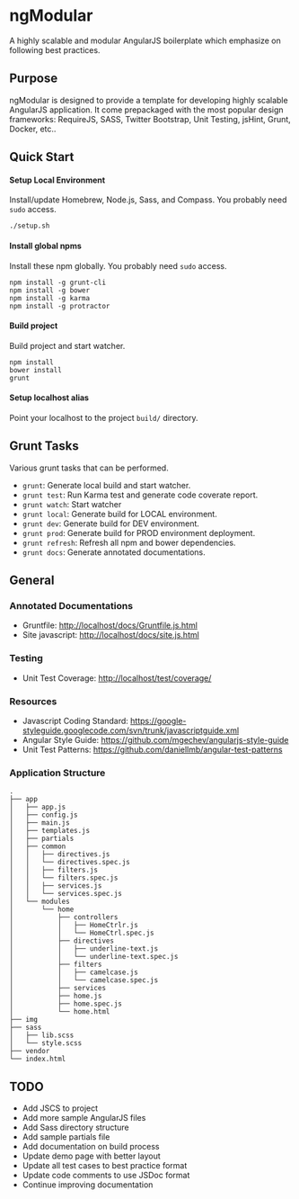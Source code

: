 # ngModular
A highly scalable and modular AngularJS boilerplate which emphasize on following best practices.

## Purpose
ngModular is designed to provide a template for developing highly scalable AngularJS application.  It come prepackaged with the most popular design frameworks:  RequireJS, SASS, Twitter Bootstrap, Unit Testing, jsHint, Grunt, Docker, etc..

## Quick Start
#### Setup Local Environment
Install/update Homebrew, Node.js, Sass, and Compass. You probably need ```sudo``` access.

   	./setup.sh
   	
#### Install global npms
Install these npm globally. You probably need ```sudo``` access.

	npm install -g grunt-cli
	npm install -g bower
	npm install -g karma
	npm install -g protractor
   	
#### Build project
Build project and start watcher.

	npm install
	bower install
	grunt

#### Setup localhost alias
Point your localhost to the project ```build/``` directory.

## Grunt Tasks
Various grunt tasks that can be performed.

- ```grunt```: Generate local build and start watcher.
- ```grunt test```: Run Karma test and generate code coverate report.
- ```grunt watch```: Start watcher
- ```grunt local```: Generate build for LOCAL environment.
- ```grunt dev```: Generate build for DEV environment.
- ```grunt prod```: Generate build for PROD environment deployment.
- ```grunt refresh```: Refresh all npm and bower dependencies.
- ```grunt docs```: Generate annotated documentations.
    
	
## General
### Annotated Documentations
- Gruntfile: <http://localhost/docs/Gruntfile.js.html>
- Site javascript: <http://localhost/docs/site.js.html>

### Testing
- Unit Test Coverage: <http://localhost/test/coverage/>

### Resources
- Javascript Coding Standard: <https://google-styleguide.googlecode.com/svn/trunk/javascriptguide.xml>
- Angular Style Guide: <https://github.com/mgechev/angularjs-style-guide>
- Unit Test Patterns: <https://github.com/daniellmb/angular-test-patterns>


### Application Structure
```
.
├── app
│   ├── app.js
│   ├── config.js
│   ├── main.js
│   ├── templates.js
│   ├── partials
│   ├── common
│   │   ├── directives.js
│   │   └── directives.spec.js
│   │   ├── filters.js
│   │   └── filters.spec.js
│   │   ├── services.js
│   │   └── services.spec.js
│   └── modules
│       └── home
│           ├── controllers
│           │	├── HomeCtrlr.js
│           │	└── HomeCtrl.spec.js
│           ├── directives
│           │	├── underline-text.js
│           │	└── underline-text.spec.js
│           ├── filters
│           │	├── camelcase.js
│           │	└── camelcase.spec.js
│           ├── services
│           ├── home.js
│           ├── home.spec.js
│           └── home.html
├── img
├── sass
│   ├── lib.scss
│   └── style.scss
├── vendor
└── index.html
```

## TODO
- Add JSCS to project
- Add more sample AngularJS files
- Add Sass directory structure
- Add sample partials file
- Add documentation on build process
- Update demo page with better layout
- Update all test cases to best practice format
- Update code comments to use JSDoc format
- Continue improving documentation
